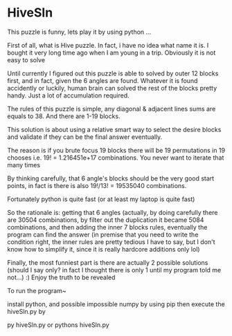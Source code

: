 # HiveSln
This puzzle is funny, lets play it by using python ...
 
First of all, what is Hive puzzle. In fact, i have no idea what name it is. I bought it very long time ago when I am young in a trip. Obviously it is not easy to solve

Until currently I figured out this puzzle is able to solved by outer 12 blocks first, and in fact, given the 6 angles are found. Whatever it is found accidently or luckily, human brain can solved the rest of the blocks pretty handy. Just a lot of accumulation required.

The rules of this puzzle is simple, any diagonal & adjacent lines sums are equals to 38. And there are 1-19 blocks.

This solution is about using a relative smart way to select the desire blocks and validate if they can be the final answer eventually.

The reason is if you brute focus 19 blocks there will be 19 permutations in 19 chooses i.e. 19! = 1.216451e+17 combinations. You never want to iterate that many times 

By thinking carefully, that 6 angle's blocks should be the very good start points, in fact is there is also 19!/13! = 19535040 combinations.

Fortunately python is quite fast (or at least my laptop is quite fast)

So the rationale is: getting that 6 angles (actually, by doing carefully there are 30504 combinations, by filter out the duplication it became 5084 combinations, and then adding the inner 7 blocks rules, eventually the program can find the answer (in premise that you need to write the condition right, the inner rules are pretty tedious I have to say, but I don't know how to simplify it, since it is really hardcore additions only lol)

Finally, the most funniest part is there are actually 2 possible solutions (should I say only? in fact I thought there is only 1 until my program told me not...) :) Enjoy the truth to be revealed

To run the program~

install python, and possible impossible numpy by using pip then execute the hiveSln.py by

py hiveSln.py or pythons hiveSln.py
